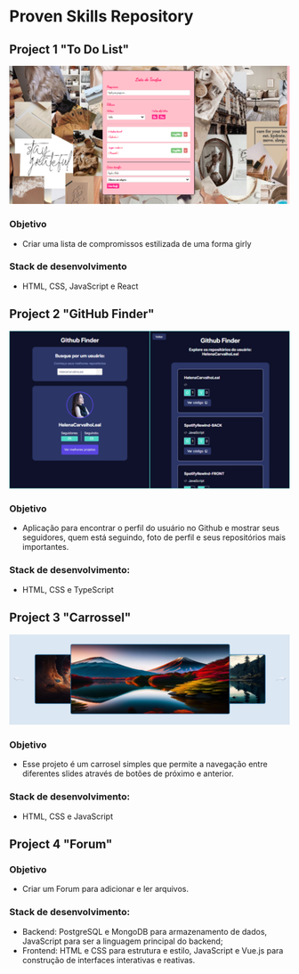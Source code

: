 # Proven Skills Repository


## Project 1 "To Do List"

![Projeto 1](todo/src/img/sample_1.png)

### Objetivo
- Criar uma lista de compromissos estilizada de uma forma girly
  
### Stack de desenvolvimento
- HTML, CSS, JavaScript e React

## Project 2 "GitHub Finder"

![Projeto 2](github_finder/src/img/Github_Finder.png)

### Objetivo
- Aplicação para encontrar o perfil do usuário no Github e mostrar seus seguidores, quem está seguindo, foto de perfil e seus repositórios mais importantes.

### Stack de desenvolvimento: 
- HTML, CSS e TypeScript

## Project 3 "Carrossel"

![Projeto 3](carrossel/img/carrossel.png)

### Objetivo
- Esse projeto é um carrosel simples que permite a navegação entre diferentes slides através de botões de próximo e anterior.

### Stack de desenvolvimento: 
- HTML, CSS e JavaScript

## Project 4 "Forum"

### Objetivo
- Criar um Forum para adicionar e ler arquivos.

### Stack de desenvolvimento: 
- Backend: PostgreSQL e MongoDB para armazenamento de dados, JavaScript para ser a linguagem principal do backend;
- Frontend: HTML e CSS para estrutura e estilo, JavaScript e Vue.js para construção de interfaces interativas e reativas.
